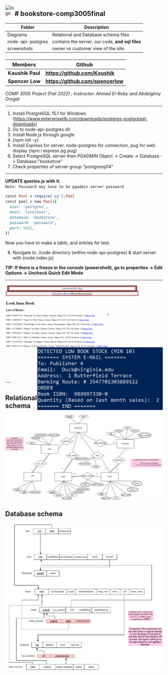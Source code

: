 <img align="left" alt="logo" width="30" src="./node-api-postgres/code/favicon.ico"><h2> # bookstore-comp3005final </h2>

Folder | Description
------------ | -------------
Diagrams | Relational and Database schema files
node-api-postgres | contains the server, our code, **and sql files**
screenshots | owner vs customer view of the site

<h3>

Members | Github
------------ | -------------
Kaushik Paul | https://github.com/Kxushik
Spencer Low | https://github.com/spencerlow

</h3>

<i> COMP 3005 Project (Fall 2022) ; Instructor: Ahmed El-Roby and Abdelghny Orogat </i>

---
1. Install PostgreSQL 15.1 for Windows {https://www.enterprisedb.com/downloads/postgres-postgresql-downloads}
2. Go to node-api-postgres dir
3. install Node.js through google
4. {npm init -y}
5. Install Express for server, node-postgres for connection, pug for web display {npm i express pg pug}
6. Select PostgreSQL server then PGADMIN Object -> Create -> Database -> Database:"bookstore"
7. Check properties of server group "postgresql14"
---

**UPDATE queries.js with it.**
<br>
`Note: Password may have to be pgadmin server password`
```ruby
const Pool = require('pg').Pool
const pool = new Pool({
  user: 'postgres',
  host: 'localhost',
  database: 'bookstore',
  password: 'password',
  port: 5432,
})
```
Now you have to make a table, and entries for test.

8. Navigate to ./code directory (within node-api-postgres) & start server with {node index.js}



**TIP: If there is a freeze in the console (powershell), go to properties -> Edit Options -> Uncheck Quick Edit Mode**

---

<img align="left" alt="owner_view" height="200" src="./gifs/owner_view.gif">
<img align="right" alt="restock" height="200" src="./screenshots/console_restocking_feedback.png">
<br><br><br><br><br><br><br><br><br><br><br><br>
<br><br><br><br><br>
---
<h2> Relational schema</h2>
<img alt="relational" src="./diagrams/bookstore-ER-DIAGRAM (relation schema).png">
<h2> Database schema</h2>
<img alt="database" src="./diagrams/bookstore-RD-SCHEMA (database schema).png">
